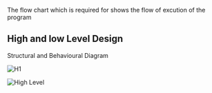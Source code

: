 The flow chart which is required for shows the flow of excution of the program
## High  and low Level Design
Structural and Behavioural Diagram


![H1](https://user-images.githubusercontent.com/94169511/142767796-342eda58-c849-4b90-acae-e2cc55e9e882.jpg)

![High Level](https://user-images.githubusercontent.com/94169511/142765562-e898fe4c-a04d-40f1-af89-2bc005d1df9a.jpg)


